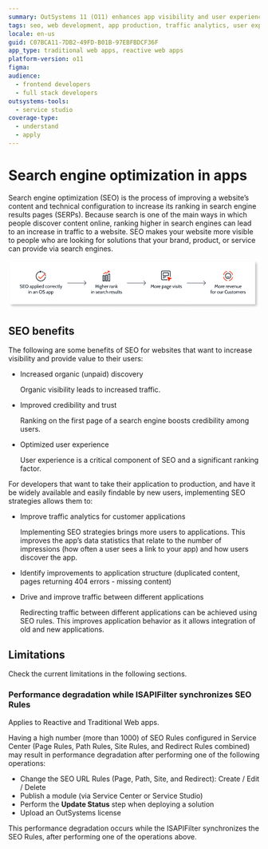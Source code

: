 ```yaml
---
summary: OutSystems 11 (O11) enhances app visibility and user experience through SEO, with considerations for performance during SEO rules synchronization.
tags: seo, web development, app production, traffic analytics, user experience
locale: en-us
guid: C07BCA11-7DB2-49FD-B01B-97EBFBDCF36F
app_type: traditional web apps, reactive web apps
platform-version: o11
figma:
audience:
  - frontend developers
  - full stack developers
outsystems-tools:
  - service studio
coverage-type:
  - understand
  - apply
---
```


# Search engine optimization in apps

Search engine optimization (SEO) is the process of improving a website’s content and technical configuration to increase its ranking in search engine results pages (SERPs). Because search is one of the main ways in which people discover content online, ranking higher in search engines can lead to an increase in traffic to a website. SEO makes your website more visible to people who are looking for solutions that your brand, product, or service can provide via search engines. 

![Diagram illustrating the search engine optimization process for OutSystems apps](images/seo-process-diag.png "SEO Process Diagram")  

## SEO benefits

The following are some benefits of SEO for websites that want to increase visibility and provide value to their users:
* Increased organic (unpaid) discovery 

    Organic visibility leads to increased traffic.

* Improved credibility and trust 

    Ranking on the first page of a search engine boosts credibility among users.

* Optimized user experience

    User experience is a critical component of SEO and a significant ranking factor. 

For developers that want to take their application to production, and have it be widely available and easily findable by new users, implementing SEO strategies allows them to:

* Improve traffic analytics for customer applications

    Implementing SEO strategies brings more users to applications. This improves the app’s data statistics that relate to the number of impressions (how often a user sees a link to your app) and how users discover the app.

* Identify improvements to application structure (duplicated content, pages returning 404 errors - missing content)

* Drive and improve traffic between different applications

    Redirecting traffic between different applications can be achieved using SEO rules. This improves application behavior as it allows integration of old and new applications.

## Limitations

Check the current limitations in the following sections.

### Performance degradation while ISAPIFilter synchronizes SEO Rules

<div class="info" markdown="1">

Applies to Reactive and Traditional Web apps.

</div>

Having a high number (more than 1000) of SEO Rules configured in Service Center (Page Rules, Path Rules, Site Rules, and Redirect Rules combined) may result in performance degradation after performing one of the following operations:

* Change the SEO URL Rules (Page, Path, Site, and Redirect): Create / Edit / Delete
* Publish a module (via Service Center or Service Studio)
* Perform the **Update Status** step when deploying a solution
* Upload an OutSystems license  

This performance degradation occurs while the ISAPIFilter synchronizes the SEO Rules, after performing one of the operations above.
